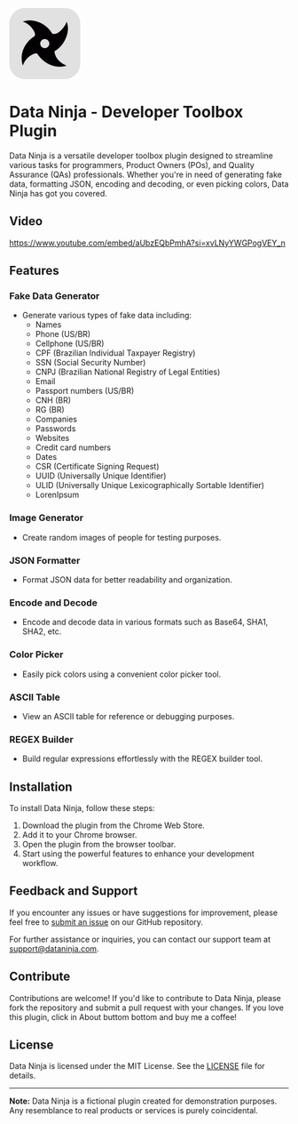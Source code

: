 ![Descrição da imagem](dist/images/128x128.png)
# Data Ninja - Developer Toolbox Plugin

Data Ninja is a versatile developer toolbox plugin designed to streamline various tasks for programmers, Product Owners (POs), and Quality Assurance (QAs) professionals. Whether you're in need of generating fake data, formatting JSON, encoding and decoding, or even picking colors, Data Ninja has got you covered.

## Video
https://www.youtube.com/embed/aUbzEQbPmhA?si=xvLNyYWGPogVEY_n

## Features

### Fake Data Generator
- Generate various types of fake data including:
  - Names
  - Phone (US/BR)
  - Cellphone (US/BR)
  - CPF (Brazilian Individual Taxpayer Registry)
  - SSN (Social Security Number)
  - CNPJ (Brazilian National Registry of Legal Entities)
  - Email
  - Passport numbers (US/BR)
  - CNH (BR)
  - RG (BR)
  - Companies
  - Passwords
  - Websites
  - Credit card numbers
  - Dates
  - CSR (Certificate Signing Request)
  - UUID (Universally Unique Identifier)
  - ULID (Universally Unique Lexicographically Sortable Identifier)
  - LorenIpsum

### Image Generator
- Create random images of people for testing purposes.

### JSON Formatter
- Format JSON data for better readability and organization.

### Encode and Decode
- Encode and decode data in various formats such as Base64, SHA1, SHA2, etc.

### Color Picker
- Easily pick colors using a convenient color picker tool.

### ASCII Table
- View an ASCII table for reference or debugging purposes.

### REGEX Builder
- Build regular expressions effortlessly with the REGEX builder tool.

## Installation

To install Data Ninja, follow these steps:

1. Download the plugin from the Chrome Web Store.
2. Add it to your Chrome browser.
3. Open the plugin from the browser toolbar.
4. Start using the powerful features to enhance your development workflow.

## Feedback and Support

If you encounter any issues or have suggestions for improvement, please feel free to [submit an issue](https://github.com/fertioga/dataNinja/issues) on our GitHub repository.

For further assistance or inquiries, you can contact our support team at support@dataninja.com.

## Contribute

Contributions are welcome! If you'd like to contribute to Data Ninja, please fork the repository and submit a pull request with your changes.
If you love this plugin, click in About buttom bottom and buy me a coffee!

## License

Data Ninja is licensed under the MIT License. See the [LICENSE](LICENSE) file for details.

---

**Note:** Data Ninja is a fictional plugin created for demonstration purposes. Any resemblance to real products or services is purely coincidental.
